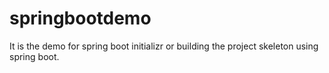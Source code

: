 # springbootdemo
It is the demo for spring boot initializr or building the project skeleton using spring boot.
